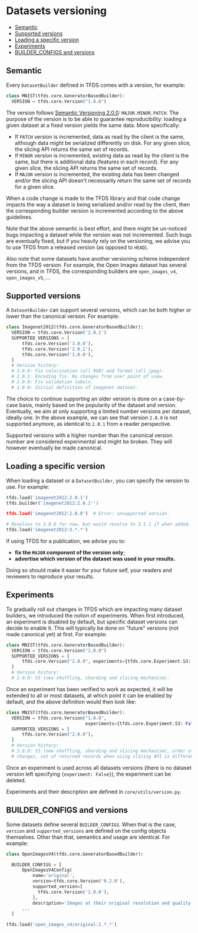 # Datasets versioning

*  [Semantic](#semantic)
*  [Supported versions](#supported-versions)
*  [Loading a specific version](#loading-a-specific-version)
*  [Experiments](#experiments)
*  [BUILDER_CONFIGS and versions](#builder-configs-and-versions)

## Semantic

Every `DatasetBuilder` defined in TFDS comes with a version, for example:

```py
class MNIST(tfds.core.GeneratorBasedBuilder):
  VERSION = tfds.core.Version("1.0.0")
```

The version follows
[Semantic Versioning 2.0.0](https://semver.org/spec/v2.0.0.html):
`MAJOR.MINOR.PATCH`. The purpose of the version is to be able to guarantee
reproducibility: loading a given dataset at a fixed version yields the same
data. More specifically:

 - If `PATCH` version is incremented, data as read by the client is the same,
 although data might be serialized differently on disk. For any given slice, the
 slicing API returns the same set of records.
 - If `MINOR` version is incremented, existing data as read by the client is the
 same, but there is additional data (features in each record). For any given
 slice, the  slicing API returns the same set of records.
 - If `MAJOR` version is incremented, the existing data has been changed and/or
 the slicing API doesn't necessarily return the same set of records for a given
 slice.

When a code change is made to the TFDS library and that code change impacts the
way a dataset is being serialized and/or read by the client, then the
corresponding builder version is incremented according to the above guidelines.

Note that the above semantic is best effort, and there might be un-noticed bugs
impacting a dataset while the version was not incremented. Such bugs are
eventually fixed, but if you heavily rely on the versioning, we advise you to
use TFDS from a released version (as opposed to `HEAD`).

Also note that some datasets have another versioning scheme independent from
the TFDS version. For example, the Open Images dataset has several versions,
and in TFDS, the corresponding builders are `open_images_v4`, `open_images_v5`,
...

## Supported versions

A `DatasetBuilder` can support several versions, which can be both higher or
lower than the canonical version. For example:

```py
class Imagenet2012(tfds.core.GeneratorBasedBuilder):
  VERSION = tfds.core.Version('2.0.1')
  SUPPORTED_VERSIONS = [
      tfds.core.Version('3.0.0'),
      tfds.core.Version('2.0.1'),
      tfds.core.Version('1.0.0'),
  ]
  # Version history:
  # 3.0.0: Fix colorization (all RGB) and format (all jpeg).
  # 2.0.1: Encoding fix. No changes from user point of view.
  # 2.0.0: Fix validation labels.
  # 1.0.0: Initial definition of imagenet dataset.
```

The choice to continue supporting an older version is done on a case-by-case
basis, mainly based on the popularity of the dataset and version. Eventually, we
aim at only supporting a limited number versions per dataset, ideally one. In
the above example, we can see that version `2.0.0` is not supported anymore, as
identical to `2.0.1` from a reader perspective.

Supported versions with a higher number than the canonical version number are
considered experimental and might be broken. They will however eventually be
made canonical.

## Loading a specific version

When loading a dataset or a `DatasetBuilder`, you can specify the version to
use. For example:

```py
tfds.load('imagenet2012:2.0.1')
tfds.builder('imagenet2012:2.0.1'')

tfds.load('imagenet2012:2.0.0')  # Error: unsupported version.

# Resolves to 3.0.0 for now, but would resolve to 3.1.1 if when added.
tfds.load('imagenet2012:3.*.*')
```

If using TFDS for a publication, we advise you to:

 - **fix the `MAJOR` component of the version only**;
 - **advertise which version of the dataset was used in your results.**

Doing so should make it easier for your future self, your readers and
reviewers to reproduce your results.

## Experiments

To gradually roll out changes in TFDS which are impacting many dataset builders,
we introduced the notion of experiments. When first introduced, an experiment
is disabled by default, but specific dataset versions can decide to enable it.
This will typically be done on "future" versions (not made canonical yet) at
first. For example:

```py
class MNIST(tfds.core.GeneratorBasedBuilder):
  VERSION = tfds.core.Version("1.0.0")
  SUPPORTED_VERSIONS = [
      tfds.core.Version("2.0.0", experiments={tfds.core.Experiment.S3: True}),
  ]
  # Version history:
  # 2.0.0: S3 (new shuffling, sharding and slicing mechanism).
```

Once an experiment has been verified to work as expected, it will be extended to
all or most datasets, at which point it can be enabled by default, and the above
definition would then look like:

```py
class MNIST(tfds.core.GeneratorBasedBuilder):
  VERSION = tfds.core.Version("1.0.0",
                              experiments={tfds.core.Experiment.S3: False})
  SUPPORTED_VERSIONS = [
      tfds.core.Version("2.0.0"),
  ]
  # Version history:
  # 2.0.0: S3 (new shuffling, sharding and slicing mechanism), order of records
  # changes, set of returned records when using slicing API is different.
```

Once an experiment is used across all datasets versions (there is no dataset
version left specifying `{experiment: False}`), the experiment can be deleted.

Experiments and their description are defined in `core/utils/version.py`.

## BUILDER_CONFIGS and versions

Some datasets define several `BUILDER_CONFIGS`. When that is the case, `version`
and `supported_versions` are defined on the config objects themselves. Other
than that, semantics and usage are identical. For example:

```py
class OpenImagesV4(tfds.core.GeneratorBasedBuilder):

  BUILDER_CONFIGS = [
      OpenImagesV4Config(
          name='original',
          version=tfds.core.Version('0.2.0'),
          supported_version=[
            tfds.core.Version('1.0.0'),
          ],
          description='Images at their original resolution and quality.'),
      ...
  ]

tfds.load('open_images_v4/original:1.*.*')
```
